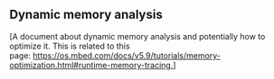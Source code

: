 ## Dynamic memory analysis

[A document about dynamic memory analysis and potentially how to optimize it. This is related to this page: https://os.mbed.com/docs/v5.9/tutorials/memory-optimization.html#runtime-memory-tracing.]
